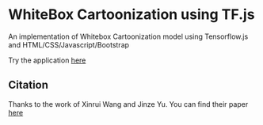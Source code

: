 # WhiteBox Cartoonization using TF.js

An implementation of Whitebox Cartoonization model using Tensorflow.js and HTML/CSS/Javascript/Bootstrap

Try the application [here](https:https://rizvihasan.github.io/whitebox_cartoonisation-webapp/)

## Citation
Thanks to the work of Xinrui Wang and Jinze Yu. You can find their paper [here](https://openaccess.thecvf.com/content_CVPR_2020/html/Wang_Learning_to_Cartoonize_Using_White-Box_Cartoon_Representations_CVPR_2020_paper.html) 
